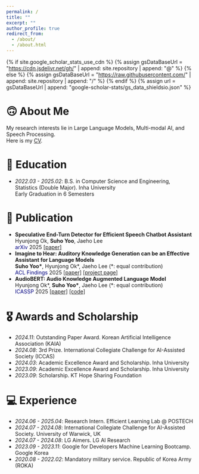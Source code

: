 ```yaml
---
permalink: /
title: ""
excerpt: ""
author_profile: true
redirect_from: 
  - /about/
  - /about.html
---
```


{% if site.google_scholar_stats_use_cdn %}
{% assign gsDataBaseUrl = "https://cdn.jsdelivr.net/gh/" | append: site.repository | append: "@" %}
{% else %}
{% assign gsDataBaseUrl = "https://raw.githubusercontent.com/" | append: site.repository | append: "/" %}
{% endif %}
{% assign url = gsDataBaseUrl | append: "google-scholar-stats/gs_data_shieldsio.json" %}

<span class='anchor' id='about-me'></span>
# 🙃 About Me
My research interests lie in Large Language Models, Multi-modal AI, and Speech Processing.  
Here is my [CV](/assets/CV_SuhoYoo.pdf).

<!--
# 🔥 News
- *2024.12*: One paper has been accepted at ICASSP 2025!
-->

# 📖 Education
- *2022.03 - 2025.02*: B.S. in Computer Science and Engineering, Statistics (Double Major). Inha University  
  Early Graduation in 6 Semesters
  
# 📝 Publication 
- **Speculative End-Turn Detector for Efficient Speech Chatbot Assistant**  
  Hyunjong Ok, **Suho Yoo**, Jaeho Lee  
  <span style="color: navy;">arXiv</span> 2025 [[paper]](https://arxiv.org/pdf/2503.23439)  
- **Imagine to Hear: Auditory Knowledge Generation can be an Effective Assistant for Language Models**     
  **Suho Yoo\***, Hyunjong Ok\*, Jaeho Lee (*: equal contribution)  
  <span style="color: navy;">ACL Findings</span> 2025 [[paper]](https://arxiv.org/pdf/2503.16853) [[project page]](https://imagine-to-hear.github.io/)  
- **AudioBERT: Audio Knowledge Augmented Language Model**  
  Hyunjong Ok\*, **Suho Yoo\***, Jaeho Lee (*: equal contribution)  
  <span style="color: navy;">ICASSP</span> 2025 [[paper]](https://arxiv.org/pdf/2409.08199) [[code]](https://github.com/HJ-Ok/AudioBERT)

# 🎖 Awards and Scholarship
- *2024.11*: Outstanding Paper Award. Korean Artificial Intelligence Association (KAIA)
- *2024.08*: 3rd Prize. International Collegiate Challenge for AI-Assisted Society (ICCAS)
- *2024.03*: Academic Excellence Award and Scholarship. Inha University
- *2023.09*: Academic Excellence Award and Scholarship. Inha University
- *2023.09*: Scholarship. KT Hope Sharing Foundation
  
<!--
# 💬 Invited Talks
- *2021.06*, Lorem ipsum dolor sit amet, consectetur adipiscing elit. Vivamus ornare aliquet ipsum, ac tempus justo dapibus sit amet. 
- *2021.03*, Lorem ipsum dolor sit amet, consectetur adipiscing elit. Vivamus ornare aliquet ipsum, ac tempus justo dapibus sit amet.  \| [\[video\]](https://github.com/)
-->
# 💻 Experience
- *2024.06 - 2025.04*: Research Intern. Efficient Learning Lab @ POSTECH
- *2024.07 - 2024.08*: International Collegiate Challenge for AI-Assisted Society. University of Warwick, UK
- *2024.07 - 2024.08*: LG Aimers. LG AI Research
- *2023.09 - 2023.11*: Google for Developers Machine Learning Bootcamp. Google Korea
- *2020.08 - 2022.02*: Mandatory military service. Republic of Korea Army (ROKA)


